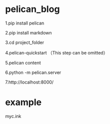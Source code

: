 # pelican_blog
1.pip install pelican

2.pip install markdown

3.cd project_folder

4.pelican-quickstart （This step can be omitted）

5.pelican content

6.python -m pelican.server

7.http://localhost:8000/

# example
myc.ink 
